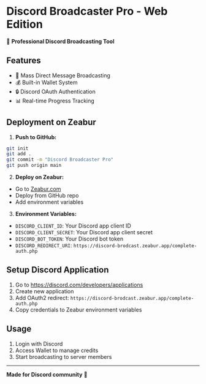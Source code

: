 # Discord Broadcaster Pro - Web Edition

🚀 **Professional Discord Broadcasting Tool**

## Features
- 📨 Mass Direct Message Broadcasting
- 💰 Built-in Wallet System
- 🔒 Discord OAuth Authentication
- 📊 Real-time Progress Tracking

## Deployment on Zeabur

1. **Push to GitHub:**
```bash
git init
git add .
git commit -m "Discord Broadcaster Pro"
git push origin main
```

2. **Deploy on Zeabur:**
- Go to [Zeabur.com](https://zeabur.com)
- Deploy from GitHub repo
- Add environment variables

3. **Environment Variables:**
- `DISCORD_CLIENT_ID`: Your Discord app client ID
- `DISCORD_CLIENT_SECRET`: Your Discord app client secret
- `DISCORD_BOT_TOKEN`: Your Discord bot token
- `DISCORD_REDIRECT_URI`: `https://discord-brodcast.zeabur.app/complete-auth.php`

## Setup Discord Application
1. Go to https://discord.com/developers/applications
2. Create new application
3. Add OAuth2 redirect: `https://discord-brodcast.zeabur.app/complete-auth.php`
4. Copy credentials to Zeabur environment variables

## Usage
1. Login with Discord
2. Access Wallet to manage credits
3. Start broadcasting to server members

---
**Made for Discord community** 🌟
